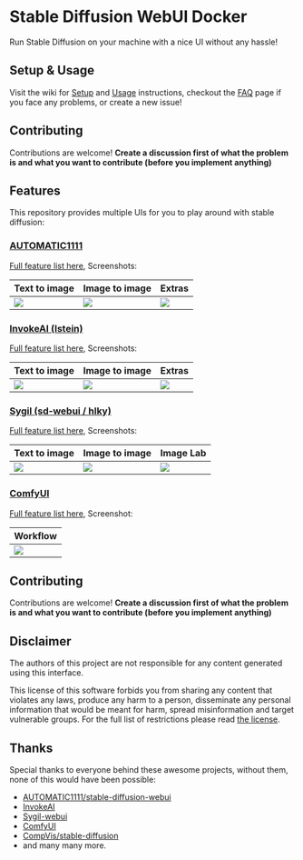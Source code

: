 # Stable Diffusion WebUI Docker

Run Stable Diffusion on your machine with a nice UI without any hassle!

## Setup & Usage

Visit the wiki for [Setup](https://github.com/AbdBarho/stable-diffusion-webui-docker/wiki/Setup) and [Usage](https://github.com/AbdBarho/stable-diffusion-webui-docker/wiki/Usage) instructions, checkout the [FAQ](https://github.com/AbdBarho/stable-diffusion-webui-docker/wiki/FAQ) page if you face any problems, or create a new issue!

## Contributing

Contributions are welcome! **Create a discussion first of what the problem is and what you want to contribute (before you implement anything)**

## Features

This repository provides multiple UIs for you to play around with stable diffusion:

### [AUTOMATIC1111](https://github.com/AUTOMATIC1111/stable-diffusion-webui)

[Full feature list here](https://github.com/AUTOMATIC1111/stable-diffusion-webui-feature-showcase), Screenshots:

| Text to image                                                                                              | Image to image                                                                                             | Extras                                                                                                     |
| ---------------------------------------------------------------------------------------------------------- | ---------------------------------------------------------------------------------------------------------- | ---------------------------------------------------------------------------------------------------------- |
| ![](https://user-images.githubusercontent.com/24505302/189541954-46afd772-d0c8-4005-874c-e2eca40c02f2.jpg) | ![](https://user-images.githubusercontent.com/24505302/189541956-5b528de7-1b5d-479f-a1db-d3f5a53afc59.jpg) | ![](https://user-images.githubusercontent.com/24505302/189541957-cf78b352-a071-486d-8889-f26952779a61.jpg) |

### [InvokeAI (lstein)](https://github.com/invoke-ai/InvokeAI)

[Full feature list here](https://github.com/invoke-ai/InvokeAI#features), Screenshots:

| Text to image                                                                                              | Image to image                                                                                             | Extras                                                                                                     |
| ---------------------------------------------------------------------------------------------------------- | ---------------------------------------------------------------------------------------------------------- | ---------------------------------------------------------------------------------------------------------- |
| ![](https://user-images.githubusercontent.com/24505302/195158552-39f58cb6-cfcc-4141-9995-a626e3760752.jpg) | ![](https://user-images.githubusercontent.com/24505302/195158553-152a0ab8-c0fd-4087-b121-4823bcd8d6b5.jpg) | ![](https://user-images.githubusercontent.com/24505302/195158548-e118206e-c519-4915-85d6-4c248eb10fc0.jpg) |

### [Sygil (sd-webui / hlky)](https://github.com/Sygil-Dev/sygil-webui)

[Full feature list here](https://github.com/Sygil-Dev/sygil-webui/blob/master/README.md), Screenshots:

| Text to image                                                                                              | Image to image                                                                                             | Image Lab                                                                                                  |
| ---------------------------------------------------------------------------------------------------------- | ---------------------------------------------------------------------------------------------------------- | ---------------------------------------------------------------------------------------------------------- |
| ![](https://user-images.githubusercontent.com/24505302/189541298-f902b021-a1eb-4e4b-b2eb-b6a696a8ec80.jpg) | ![](https://user-images.githubusercontent.com/24505302/189541295-7d7f2162-2189-4e0a-abbd-703f4779e1cd.jpg) | ![](https://user-images.githubusercontent.com/24505302/189541294-aa7f7735-a973-4e17-ada0-1fe3acbb1772.jpg) |

### [ComfyUI](https://github.com/comfyanonymous/ComfyUI)

[Full feature list here](https://github.com/comfyanonymous/ComfyUI#features), Screenshot:

| Workflow                                                                         |
| -------------------------------------------------------------------------------- |
| ![](https://github.com/comfyanonymous/ComfyUI/raw/master/comfyui_screenshot.png) |

## Contributing

Contributions are welcome! **Create a discussion first of what the problem is and what you want to contribute (before you implement anything)**

## Disclaimer

The authors of this project are not responsible for any content generated using this interface.

This license of this software forbids you from sharing any content that violates any laws, produce any harm to a person, disseminate any personal information that would be meant for harm, spread misinformation and target vulnerable groups. For the full list of restrictions please read [the license](./LICENSE).

## Thanks

Special thanks to everyone behind these awesome projects, without them, none of this would have been possible:

- [AUTOMATIC1111/stable-diffusion-webui](https://github.com/AUTOMATIC1111/stable-diffusion-webui)
- [InvokeAI](https://github.com/invoke-ai/InvokeAI)
- [Sygil-webui](https://github.com/Sygil-Dev/sygil-webui)
- [ComfyUI](https://github.com/comfyanonymous/ComfyUI)
- [CompVis/stable-diffusion](https://github.com/CompVis/stable-diffusion)
- and many many more.
